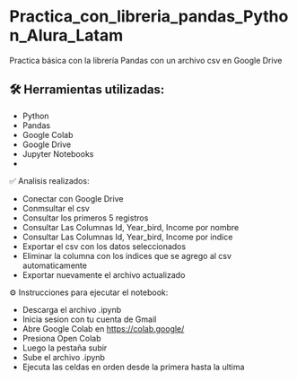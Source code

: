 # Practica_con_libreria_pandas_Python_Alura_Latam
Practica básica con la librería Pandas con un archivo csv en Google Drive

## 🛠️ Herramientas utilizadas:

- Python
- Pandas
- Google Colab
- Google Drive
- Jupyter Notebooks
- 
✅ Analisis realizados:

- Conectar con Google Drive
- Conmsultar el csv
- Consultar los primeros 5 registros
- Consultar Las Columnas Id, Year_bird, Income por nombre
- Consultar Las Columnas Id, Year_bird, Income por indice
- Exportar el csv con los datos seleccionados
- Eliminar la columna con los indices que se agrego al csv automaticamente
- Exportar nuevamente el archivo actualizado

⚙️ Instrucciones para ejecutar el notebook:

- Descarga el archivo .ipynb
- Inicia sesion con tu cuenta de Gmail
- Abre Google Colab en https://colab.google/
- Presiona Open Colab
- Luego la pestaña subir
- Sube el archivo .ipynb
- Ejecuta las celdas en orden desde la primera hasta la ultima
  
